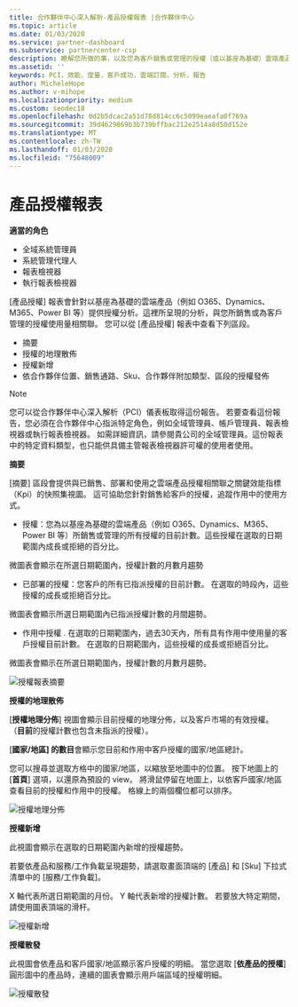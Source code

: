 ```yaml
---
title: 合作夥伴中心深入解析-產品授權報表 |合作夥伴中心
ms.topic: article
ms.date: 01/03/2020
ms.service: partner-dashboard
ms.subservice: partnercenter-csp
description: 瞭解您所做的事，以及您為客戶銷售或管理的授權（或以基座為基礎）雲端產品的改善。
ms.assetid: ''
keywords: PCI，效能，度量，客戶成功，雲端訂閱，分析，報告
author: MicheleHope
ms.author: v-mihope
ms.localizationpriority: medium
ms.custom: seodec18
ms.openlocfilehash: 0d2b5dcac2a51d78d814cc6c5099eaeafa0f769a
ms.sourcegitcommit: 39d4629869b3b739bffbac212e2514a8d50d152e
ms.translationtype: MT
ms.contentlocale: zh-TW
ms.lasthandoff: 01/03/2020
ms.locfileid: "75648009"
---
```

# <a name="product-licenses-report"></a>產品授權報表

**適當的角色**
- 全域系統管理員
- 系統管理代理人
- 報表檢視器
- 執行報表檢視器

[產品授權] 報表會針對以基座為基礎的雲端產品（例如 O365、Dynamics、M365、Power BI 等）提供授權分析。這裡所呈現的分析，與您所銷售或為客戶管理的授權使用量相關聯。 您可以從 [產品授權] 報表中查看下列區段。

- 摘要
- 授權的地理散佈
- 授權新增
- 依合作夥伴位置、銷售通路、Sku、合作夥伴附加類型、區段的授權發佈

 > [!NOTE]
 > 您可以從合作夥伴中心深入解析（PCI）儀表板取得這份報告。 若要查看這份報告，您必須在合作夥伴中心指派特定角色，例如全域管理員、帳戶管理員、報表檢視器或執行報表檢視器。 如需詳細資訊，請參閱貴公司的全域管理員。這份報表中的特定資料類型，也只能供具備主管報表檢視器許可權的使用者使用。

**摘要**

[摘要] 區段會提供與已銷售、部署和使用之雲端產品授權相關聯之關鍵效能指標（Kpi）的快照集視圖。 這可協助您針對銷售給客戶的授權，追蹤作用中的使用方式。

- 授權：您為以基座為基礎的雲端產品（例如 O365、Dynamics、M365、Power BI 等）所銷售或管理的所有授權的目前計數。這些授權在選取的日期範圍內成長或拒絕的百分比。

微圖表會顯示在所選日期範圍內，授權計數的月數月趨勢

- 已部署的授權：您客戶的所有已指派授權的目前計數。
在選取的時段內，這些授權的成長或拒絕百分比。

微圖表會顯示所選日期範圍內已指派授權計數的月間趨勢。

- 作用中授權 . 在選取的日期範圍內，過去30天內，所有具有作用中使用量的客戶授權目前計數。
在選取的日期範圍內，這些授權的成長或拒絕百分比。

微圖表會顯示在所選日期範圍內，授權計數的月數月趨勢。

![授權報表摘要](images/pci/pci_licenses_report_summary_1.png)

**授權的地理散佈**

[**授權地理分佈**] 視圖會顯示目前授權的地理分佈，以及客戶市場的有效授權。 （**目前**的授權計數也包含未指派的授權）。

[**國家/地區] 的數目**會顯示您目前和作用中客戶授權的國家/地區總計。

您可以搜尋並選取方格中的國家/地區，以縮放至地圖中的位置。 按下地圖上的 [**首頁**] 選項，以還原為預設的 view。 將滑鼠停留在地圖上，以依客戶國家/地區查看目前的授權和作用中的授權。 格線上的兩個欄位都可以排序。

![授權地理分佈](images/pci/pci_licenses_report_geo_spread_2.png)

**授權新增**

此視圖會顯示在選取的日期範圍內新增的授權趨勢。 

若要依產品和服務/工作負載呈現趨勢，請選取畫面頂端的 [產品] 和 [Sku] 下拉式清單中的 [服務/工作負載]。

X 軸代表所選日期範圍的月份。 Y 軸代表新增的授權計數。 若要放大特定期間，請使用圖表頂端的滑杆。

![授權新增](images/pci/pci_licenses_report_license_adds_3.png)

**授權散發**

此視圖會依產品和客戶國家/地區顯示客戶授權的明細。 當您選取 [**依產品的授權**] 圓形圖中的產品時，連續的圖表會顯示用戶端區域的授權明細。

![授權散發](images/pci/pci_licenses_report_license_distrib_4.png)
